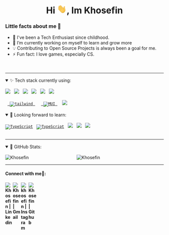 <h1 align="center">Hi <img src="https://raw.githubusercontent.com/ABSphreak/ABSphreak/master/gifs/Hi.gif" width="30px">, Im Khosefin</h1>

<h3>Little facts about me 🧑</h3>

- 🧞 I've been a Tech Enthusiast since childhood.
- 🔭 I’m currently working on myself to learn and grow more
- 💡 Contributing to Open Source Projects is always been a goal for me.
- ⚡ Fun fact: I love games, especially CS.
<br>

---

<details open="">
<summary>
  ✨ Tech stack currently using:
</summary>
   <br>
<code><a href="https://www.javascript.com/" target="_blank"><img height="30" src="https://img.shields.io/badge/JavaScript-323330?style=for-the-badge&logo=javascript&logoColor=F7DF1E"></a></code> &#160
<code><a href="https://reactjs.org/" target="_blank"><img height="30" src="https://img.shields.io/badge/React-20232A?style=for-the-badge&logo=react&logoColor=61DAFB"></a></code> &#160
<code><a href="https://reactjs.org/" target="_blank"><img height="30" src="https://img.shields.io/badge/React_Router-CA4245?style=for-the-badge&logo=react-router&logoColor=white"></a></code> &#160
<code><a href="https://www.w3schools.com/html/" target="_blank"><img height="30" src="https://img.shields.io/badge/HTML5-E34F26?style=for-the-badge&logo=html5&logoColor=white"></a></code> &#160
<code><a href="https://www.w3schools.com/css/" target="_blank"><img height="30" src="https://img.shields.io/badge/CSS3-1572B6?style=for-the-badge&logo=css3&logoColor=white"></a></code> &#160
<code><a href="https://getbootstrap.com/" target="_blank"><img height="30" src="https://img.shields.io/badge/Bootstrap-563D7C?style=for-the-badge&logo=bootstrap&logoColor=white"></a></code> &#160
<br/><br/> <code> <a href="https://tailwindcss.com/" target="_blank"> <img src="https://img.shields.io/badge/Tailwind_CSS-38B2AC?style=for-the-badge&logo=tailwind-css&logoColor=white" alt="tailwind" height="30"/> </a></code> &#160  <code> <a href="#" target="_blank"> <img src="https://img.shields.io/badge/Material%20UI-007FFF?style=for-the-badge&logo=mui&logoColor=white" alt="MUI" height="30"/> </a> </code>
 &#160<code><a href="#" target="_blank"><img height="30" src="https://img.shields.io/badge/Vite-B73BFE?style=for-the-badge&logo=vite&logoColor=FFD62E"></a></code> 
 

</details>
<br>

<details open="">
<summary>
  🌱 Looking forward to learn:
</summary>
   <br>
<code><a href="#" target="_blank"><img height="30" src="https://img.shields.io/badge/TypeScript-007ACC?style=for-the-badge&logo=typescript&logoColor=white" alt="TypeScript"></a></code> &#160
<code><a href="#" target="_blank"><img height="30" src="https://img.shields.io/badge/ThreeJs-black?style=for-the-badge&logo=three.js&logoColor=white" alt="TypeScript"></a></code> &#160
<code><a href="#" target="_blank"><img height="30" src="https://img.shields.io/badge/Vue%20js-35495E?style=for-the-badge&logo=vuedotjs&logoColor=4FC08D"></a></code> &#160
<code><a href="#" target="_blank"><img height="30" src="https://img.shields.io/badge/Redux-593D88?style=for-the-badge&logo=redux&logoColor=white"></a></code> &#160
<code><a href="#" target="_blank"><img height="30" src="https://img.shields.io/badge/next%20js-00C58E?style=for-the-badge&logo=nextdotjs&logoColor=white"></a></code> &#160
</details>

<br>

---

<details open="">
<summary>
 📔 GitHub Stats:
</summary>
<br>
<div>
  <img width="45%" align="left" src="https://github-readme-stats.vercel.app/api/top-langs?username=Khosefin&show_icons=true&locale=en&layout=compact" alt="Khosefin" />
  <img width="50%"  src="https://github-readme-streak-stats.herokuapp.com/?user=Khosefin&" alt="Khosefin" />
</div>
</details>

---

<h4> Connect with me🤝: <h4>
  <a href="https://www.linkedin.com/in/arianshoughi/">
   <img align="left" alt=" Khosefin | Linkedin" width="24px" src="https://www.vectorlogo.zone/logos/linkedin/linkedin-icon.svg" />
  </a>
  <a href="Arianshoughi@gmail.com">
    <img align="left" alt="Khosefin | Gmail" width="26px" src="https://www.vectorlogo.zone/logos/gmail/gmail-icon.svg" />
  </a>
  <a href="https://www.instagram.com/Khosefin/">
    <img align="left" alt="khosefin | Instagram" width="24px" src="https://www.vectorlogo.zone/logos/instagram/instagram-icon.svg" />
  </a>
   <a href="https://github.com/Khosefin">
    <img align="left" alt="Khosefin | Github" width="26px" src="https://www.vectorlogo.zone/logos/github/github-tile.svg" />
  </a>


